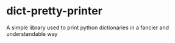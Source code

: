 # dict-pretty-printer
A simple library used to print python dictionaries in a fancier and understandable way 
